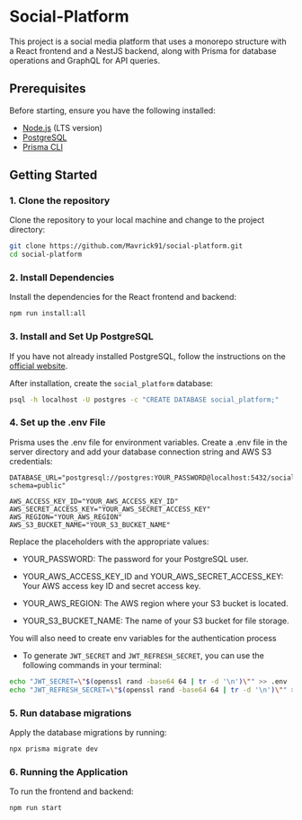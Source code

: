 # Social-Platform

This project is a social media platform that uses a monorepo structure with a React frontend and a NestJS backend, along with Prisma for database operations and GraphQL for API queries.

## Prerequisites

Before starting, ensure you have the following installed:

- [Node.js](https://nodejs.org/) (LTS version)
- [PostgreSQL](https://www.postgresql.org/download/)
- [Prisma CLI](https://www.prisma.io/docs/reference/tools-and-interfaces/prisma-cli/installation)

## Getting Started

### 1. Clone the repository

Clone the repository to your local machine and change to the project directory:

```bash
git clone https://github.com/Mavrick91/social-platform.git
cd social-platform
```

### 2. Install Dependencies

Install the dependencies for the React frontend and backend:

```bash
npm run install:all
```

### 3. Install and Set Up PostgreSQL

If you have not already installed PostgreSQL, follow the instructions on the [official website](https://www.postgresql.org/download/).

After installation, create the `social_platform` database:

```bash
psql -h localhost -U postgres -c "CREATE DATABASE social_platform;"
```

### 4. Set up the .env File

Prisma uses the .env file for environment variables. Create a .env file in the server directory and add your database connection string and AWS S3 credentials:

```plaintext
DATABASE_URL="postgresql://postgres:YOUR_PASSWORD@localhost:5432/social_platform?schema=public"

AWS_ACCESS_KEY_ID="YOUR_AWS_ACCESS_KEY_ID"
AWS_SECRET_ACCESS_KEY="YOUR_AWS_SECRET_ACCESS_KEY"
AWS_REGION="YOUR_AWS_REGION"
AWS_S3_BUCKET_NAME="YOUR_S3_BUCKET_NAME"
```

Replace the placeholders with the appropriate values:

- YOUR_PASSWORD: The password for your PostgreSQL user.

- YOUR_AWS_ACCESS_KEY_ID and YOUR_AWS_SECRET_ACCESS_KEY: Your AWS access key ID and secret access key.

- YOUR_AWS_REGION: The AWS region where your S3 bucket is located.

- YOUR_S3_BUCKET_NAME: The name of your S3 bucket for file storage.

You will also need to create env variables for the authentication process

- To generate `JWT_SECRET` and `JWT_REFRESH_SECRET`, you can use the following commands in your terminal:

```bash
echo "JWT_SECRET=\"$(openssl rand -base64 64 | tr -d '\n')\"" >> .env
echo "JWT_REFRESH_SECRET=\"$(openssl rand -base64 64 | tr -d '\n')\"" >> .env
```

### 5. Run database migrations

Apply the database migrations by running:

```bash
npx prisma migrate dev
```

### 6. Running the Application

To run the frontend and backend:

```bash
npm run start
```
